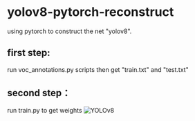 # yolov8-pytorch-reconstruct
using pytorch to construct the net "yolov8".

## first step:
run voc_annotations.py scripts then get "train.txt" and "test.txt"

## second step：
run train.py to get weights
![YOLOv8](https://github.com/CharliiKo/yolov8-pytorch-reconstruct/assets/91622070/9c438d71-b7a2-4f12-938a-b0d29435acb1)
